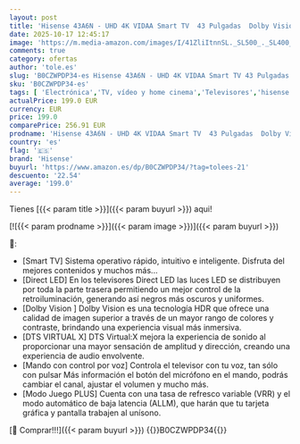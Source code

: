 ```yaml
---
layout: post
title: 'Hisense 43A6N - UHD 4K VIDAA Smart TV  43 Pulgadas  Dolby Vision  Modo Juego Plus  DTS Virtual X  Control por Voz televisor  Doble Control de Volumen  Auto ordenación Canales TDT  Nuevo 2024 '
date: 2025-10-17 12:45:17
image: 'https://m.media-amazon.com/images/I/41ZliItnnSL._SL500_._SL400_.jpg'
comments: true
category: ofertas
author: 'tole.es'
slug: 'B0CZWPDP34-es Hisense 43A6N - UHD 4K VIDAA Smart TV 43 Pulgadas Dolby...'
sku: 'B0CZWPDP34-es'
tags: [ 'Electrónica','TV, vídeo y home cinema','Televisores','hisense','smart','televisor','tv','🇪🇸', ]
actualPrice: 199.0 EUR
currency: EUR
price: 199.0
comparePrice: 256.91 EUR
prodname: 'Hisense 43A6N - UHD 4K VIDAA Smart TV  43 Pulgadas  Dolby Vision  Modo Juego Plus  DTS Virtual X  Control por Voz televisor  Doble Control de Volumen  Auto ordenación Canales TDT  Nuevo 2024 '
country: 'es'
flag: '🇪🇸'
brand: 'Hisense'
buyurl: 'https://www.amazon.es/dp/B0CZWPDP34/?tag=tolees-21'
descuento: '22.54'
average: '199.0'
---
```


Tienes [{{< param title >}}]({{< param buyurl >}}) aqui!

[![{{< param prodname >}}]({{< param image >}})]({{< param buyurl >}})

🔎:

- [Smart TV] Sistema operativo rápido, intuitivo e inteligente. Disfruta del mejores contenidos y muchos más...
- [Direct LED] En los televisores Direct LED las luces LED se distribuyen por toda la parte trasera permitiendo un mejor control de la retroiluminación, generando así negros más oscuros y uniformes.
- [Dolby Vision ] Dolby Vision es una tecnología HDR que ofrece una calidad de imagen superior a través de un mayor rango de colores y contraste, brindando una experiencia visual más inmersiva.
- [DTS VIRTUAL X] DTS Virtual:X mejora la experiencia de sonido al proporcionar una mayor sensación de amplitud y dirección, creando una experiencia de audio envolvente.
- [Mando con control por voz] Controla el televisor con tu voz, tan sólo con pulsar Más información el botón del micrófono en el mando, podrás cambiar el canal, ajustar el volumen y mucho más.
- [Modo Juego PLUS] Cuenta con una tasa de refresco variable (VRR) y el modo automático de baja latencia (ALLM), que harán que tu tarjeta gráfica y pantalla trabajen al unísono.

[🛒 Comprar!!!]({{< param buyurl >}})
{{<world>}}B0CZWPDP34{{</world>}}
